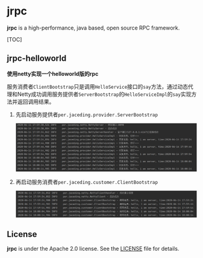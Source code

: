 # jrpc
**jrpc** is a high-performance, java based, open source RPC framework.

[TOC]

## jrpc-helloworld

**使用netty实现一个helloworld版的rpc**

服务消费者```ClientBootstrap```只是调用```HelloService```接口的```say```方法，通过动态代理和Netty成功调用服务提供者```ServerBootstrap```的```HelloServiceImpl```的```say```实现方法并返回调用结果。

1. 先启动服务提供者```per.jaceding.provider.ServerBootstrap```

   ![ServerBootstrap控制台](./images/ServerBootstrap控制台.jpg)

2. 再启动服务消费者```per.jaceding.customer.ClientBootstrap```

   ![ClientBootstrap控制台](./images/ClientBootstrap控制台.png)

## License

**jrpc** is under the Apache 2.0 license. See the [LICENSE](https://github.com/jaceding/jrpc/blob/master/LICENSE) file for details.